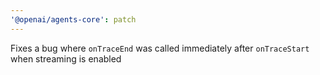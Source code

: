 ```yaml
---
'@openai/agents-core': patch
---
```


Fixes a bug where `onTraceEnd` was called immediately after `onTraceStart` when streaming is enabled
